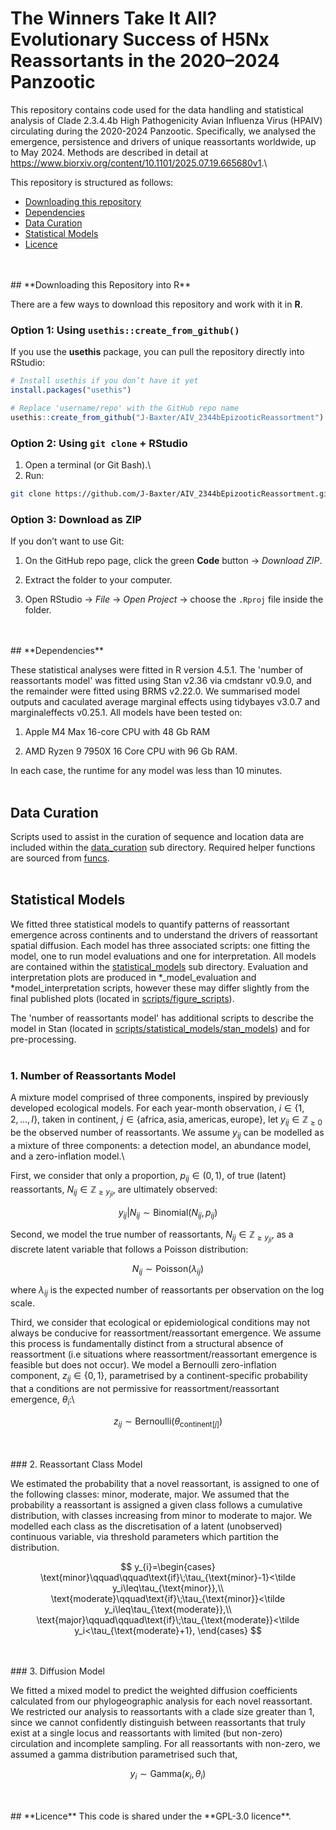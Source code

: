 # The Winners Take It All? Evolutionary Success of H5Nx Reassortants in the 2020–2024 Panzootic

This repository contains code used for the data handling and statistical analysis of Clade 2.3.4.4b High Pathogenicity Avian Influenza Virus (HPAIV) circulating during the 2020-2024 Panzootic. Specifically, we analysed the emergence, persistence and drivers of unique reassortants worldwide, up to May 2024. Methods are described in detail at <https://www.biorxiv.org/content/10.1101/2025.07.19.665680v1>.\

This repository is structured as follows:

-   [Downloading this repository](#Downloading-this-Repository-into-R)
-   [Dependencies](#Dependencies)
-   [Data Curation](#Data-Curation)
-   [Statistical Models](#Statistical-Models)
-   [Licence](#Licence)
<br /> 
<br /> 
## **Downloading this Repository into R**

There are a few ways to download this repository and work with it in **R**.

### Option 1: Using `usethis::create_from_github()`

If you use the **usethis** package, you can pull the repository directly into RStudio:

``` r
# Install usethis if you don’t have it yet
install.packages("usethis")

# Replace 'username/repo' with the GitHub repo name
usethis::create_from_github("J-Baxter/AIV_2344bEpizooticReassortment")
```

### Option 2: Using `git clone` + RStudio

1.  Open a terminal (or Git Bash).\
2.  Run:

``` bash
git clone https://github.com/J-Baxter/AIV_2344bEpizooticReassortment.git
```

### Option 3: Download as ZIP

If you don’t want to use Git:

1.  On the GitHub repo page, click the green **Code** button → *Download ZIP*.

2.  Extract the folder to your computer.

3.  Open RStudio → *File* → *Open Project* → choose the `.Rproj` file inside the folder.
<br /> 
<br /> 
## **Dependencies** 

These statistical analyses were fitted in R version 4.5.1. The 'number of reassortants model' was fitted using Stan v2.36 via cmdstanr v0.9.0, and the remainder were fitted using BRMS v2.22.0. We summarised model outputs and caculated average marginal effects using tidybayes v3.0.7 and marginaleffects v0.25.1. All models have been tested on:

1.  Apple M4 Max 16-core CPU with 48 Gb RAM

2.  AMD Ryzen 9 7950X 16 Core CPU with 96 Gb RAM.

In each case, the runtime for any model was less than 10 minutes.
<br /> 
<br /> 
## **Data Curation**

Scripts used to assist in the curation of sequence and location data are included within the [data_curation](scripts/data_curation/) sub directory. Required helper functions are sourced from [funcs](scripts/funcs/).
<br /> 
<br /> 
## **Statistical Models** 

We fitted three statistical models to quantify patterns of reassortant emergence across continents and to understand the drivers of reassortant spatial diffusion. Each model has three associated scripts:
one fitting the model, one to run model evaluations and one for interpretation. All models are contained within the [statistical_models](scripts/statistical_models/) sub directory. Evaluation and
interpretation plots are produced in \*\_model_evaluation and \*model_interpretation scripts, however these may differ slightly from the final published plots (located in [scripts/figure_scripts](scripts/figure_scripts)).

The 'number of reassortants model' has additional scripts to describe the model in Stan (located in [scripts/statistical_models/stan_models](scripts/statistical_models/stan_models)) and for pre-processing.
<br /> 
<br /> 
### 1. Number of Reassortants Model

A mixture model comprised of three components, inspired by previously developed ecological models. For each year-month observation, $`i\in\{1,2,...,I\}`$, taken in continent, $`j\in\{\text{africa}, \text{asia}, \text{americas}, \text{europe}\}`$, let $`y_{ij}\in\mathbb{Z}_{\geq0}`$ be the observed number of reassortants. We assume $y_{ij}$ can be modelled as a mixture of three components: a detection model, an abundance model, and a zero-inflation model.\

First, we consider that only a proportion, $`p_{ij}\in(0,1)`$, of true (latent) reassortants, $`N_{ij}\in\mathbb{Z}_{\geq y_{ji}}`$, are ultimately observed:

```math
y_{ij}|N_{ij} \sim \mathrm{Binomial}(N_{ij},p_{ij})
```

Second, we model the true number of reassortants, $`N_{ij}\in\mathbb{Z}_{\geq y_{ji}}`$, as a discrete latent variable that follows a Poisson distribution:

```math
N_{ij} \sim \mathrm{Poisson}(\lambda_{ij})
```

where $`\lambda_{ij}`$ is the expected number of reassortants per observation on the log scale.

Third, we consider that ecological or epidemiological conditions may not always be conducive for reassortment/reassortant emergence. We assume this process is fundamentally distinct from a structural absence of reassortment (i.e situations where reassortment/reassortant emergence is feasible but does not occur). We model a Bernoulli zero-inflation component, $`z_{ij}\in\{0,1\}`$, parametrised by a continent-specific probability that a conditions are not permissive for reassortment/reassortant emergence, $`\theta_{i}`$:\

```math
z_{ij} \sim \mathrm{Bernoulli}(\theta_{\text{continent}[j]})
```
<br /> 
<br /> 
### 2. Reassortant Class Model

We estimated the probability that a novel reassortant, is assigned to one of the following classes: minor, moderate, major. We assumed that the probability a reassortant is assigned a given class follows a cumulative distribution, with classes increasing from minor to moderate to major. We modelled each class as the discretisation of a latent (unobserved) continuous variable, via threshold parameters which partition the distribution.
```math
 y_{i}=\begin{cases}
\text{minor}\qquad\qquad\text{if}\;\tau_{\text{minor}-1}<\tilde y_i\leq\tau_{\text{minor}},\\
\text{moderate}\qquad\text{if}\;\tau_{\text{minor}}<\tilde y_i\leq\tau_{\text{moderate}},\\
\text{major}\qquad\qquad\text{if}\;\tau_{\text{moderate}}<\tilde y_i<\tau_{\text{moderate}+1},
\end{cases}

```
<br /> 
<br /> 
### 3. Diffusion Model

We fitted a mixed model to predict the weighted diffusion coefficients calculated from our phylogeographic analysis for each novel reassortant. We restricted our analysis to reassortants with a clade size greater than 1, since we cannot confidently distinguish between reassortants that truly exist at a single locus and reassortants with limited (but non-zero) circulation and incomplete sampling. For all reassortants with non-zero, we assumed a gamma distribution parametrised such that,
```math
y_{i} \sim \mathrm{Gamma}(\kappa_{i},\theta_{i})
```
<br /> 
<br /> 
## **Licence** 
This code is shared under the **GPL-3.0 licence**.
